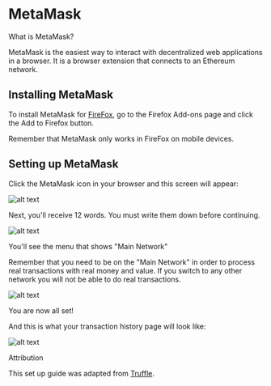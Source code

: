 # MetaMask

What is MetaMask?

MetaMask is the easiest way to interact with decentralized web applications in a browser. It is a browser extension that connects to an Ethereum network.

## Installing MetaMask

To install MetaMask for <a href="https://play.google.com/store/apps/details?id=org.mozilla.firefox&hl=fr" target="_blank">FireFox</a>, go to the Firefox Add-ons page and click the Add to Firefox button.

Remember that MetaMask only works in FireFox on mobile devices.

## Setting up MetaMask

Click the MetaMask icon in your browser and this screen will appear:

![alt text](../../../static/images/metamask-1.png "Logo Title Text 1")


Next, you'll receive 12 words. You must write them down before continuing.

![alt text](../../../static/images/metamask-2.png "Logo Title Text 1")

You'll see the menu that shows "Main Network"

Remember that you need to be on the "Main Network" in order to process real transactions with real money and value. If you switch to any other network you will not be able to do real transactions.

![alt text](../../../static/images/metamask-3.png "Logo Title Text 1")

You are now all set!

And this is what your transaction history page will look like:

![alt text](../../../static/images/metamask-4.png "Logo Title Text 1")

Attribution

This set up guide was adapted from [Truffle](https://truffleframework.com/docs/truffle/getting-started/truffle-with-metamask#setting-up-metamask).
